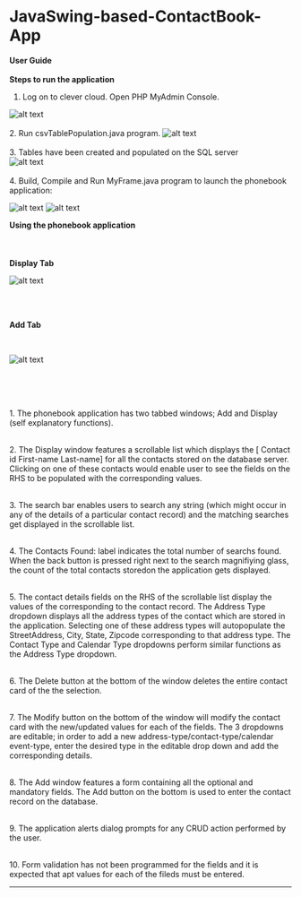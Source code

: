 # JavaSwing-based-ContactBook-App

**User Guide
<br>
<br> Steps to run the application**

1.	Log on to clever cloud. Open PHP MyAdmin Console.
 
![alt text](https://github.com/akanksh07/JavaSwing-based-ContactBook-App/blob/master/readme_images/img1.png)
<br>
<br>
2.	Run csvTablePopulation.java program.
![alt text](https://github.com/akanksh07/JavaSwing-based-ContactBook-App/blob/master/readme_images/img2.png) 
<br>
<br>
3.	Tables have been created and populated on the SQL server
 <br>
![alt text](https://github.com/akanksh07/JavaSwing-based-ContactBook-App/blob/master/readme_images/img3.png) 
<br>
<br>
4.	Build, Compile and Run MyFrame.java program to launch the phonebook application:
 
 

![alt text](https://github.com/akanksh07/JavaSwing-based-ContactBook-App/blob/master/readme_images/img4.png) 
![alt text](https://github.com/akanksh07/JavaSwing-based-ContactBook-App/blob/master/readme_images/img5.jpg) 





**Using the phonebook application**
<br>
<br>
 <br>
 <br>
**Display Tab**

 ![alt text](https://github.com/akanksh07/JavaSwing-based-ContactBook-App/blob/master/readme_images/img6.jpg) 
 <br>
 <br>
 
 <br>
 
 
**Add Tab**

 
 <br>

![alt text](https://github.com/akanksh07/JavaSwing-based-ContactBook-App/blob/master/readme_images/img7.jpg) 


<br>
<br>
 
 <br>1.	The phonebook application has two tabbed windows; Add and Display (self explanatory functions).
 
 <br>2.	The Display window features a scrollable list which displays the [ Contact id  First-name Last-name] for all the contacts stored on the database server. Clicking on one of these contacts would enable user to see the fields on the RHS to be populated with the corresponding values.
 
 <br>3.	The search bar enables users to search any string (which might occur in any of the details of a particular contact record) and the matching searches get displayed in the scrollable list.
 
 <br>4.	The Contacts Found: label indicates the total number of searchs found. When the back button is pressed right next to the search magnifiying glass, the count of the total contacts storedon the application gets displayed.
 
 <br>5.	The contact details fields on the RHS of the scrollable list display the values of the  corresponding to the contact record.
 The Address Type dropdown displays all the address types of the contact which are stored in the application. Selecting one of these address types will autopopulate the StreetAddress, City, State, Zipcode corresponding to that address type.
The Contact Type and Calendar Type  dropdowns perform similar functions as the Address Type dropdown.
 
 <br>6.	The Delete button at the bottom of the window deletes the entire contact card of the the selection. 
 
 <br>7.	The Modify button on the bottom of the window will modify the contact card with the new/updated values for each of the fields. The 3 dropdowns are editable; in order to add a new address-type/contact-type/calendar event-type, enter the desired type in the editable drop down and add the corresponding details. 
 
 <br>8.	The Add window features a form containing all the optional and mandatory fields. The Add button on the bottom is used to enter the contact record on the database. 
 
 <br>9.	The application alerts dialog prompts for any CRUD action performed by the user. 
 
 <br>10.	 Form validation has not been programmed for the fields and it is expected that apt values for each of the fileds must be entered.



***
